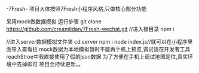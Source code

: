 -7Fresh-
项目大体按照7Fresh小程序风格,只做核心部分功能

采用mock做数据模拟
运行步骤
git clone https://github.com/creamlidan/7Fresh-wechat.git
//进入根目录
npm i

//进入server数据模拟文件夹
cd server
npm i
node index.js//就可以在小程序里面导入查看拉
mock数据为本地模拟暂时不能再手机上预览,调试请在开发者工具
reachStroe中我直接使用了假的json数据 为了方便在手机上调试地图定位,真实环境中去掉即可
项目会持续更新。。